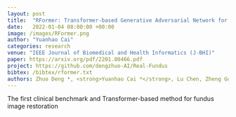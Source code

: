 ```yaml
---
layout: post
title:  "RFormer: Transformer-based Generative Adversarial Network for Real Fundus Image Restoration on A New Clinical Benchmark"
date:   2022-01-04 08:00:00 +00:00
image: /images/RFormer.png
author: "Yuanhao Cai"
categories: research
venue: "IEEE Journal of Biomedical and Health Informatics (J-BHI)"
paper: https://arxiv.org/pdf/2201.00466.pdf
project: https://github.com/dengzhuo-AI/Real-Fundus
bibtex: /bibtex/rformer.txt
authors: Zhuo Deng *, <strong>Yuanhao Cai *</strong>, Lu Chen, Zheng Gong, Qiqi Bao, Xue Yao, Dong Fang, Shaochong Zhang, <a href="https://sklco.pkusz.edu.cn/info/1030/1046.htm">Lan Ma</a>
---
```

The first clinical benchmark and Transformer-based method for fundus image restoration
